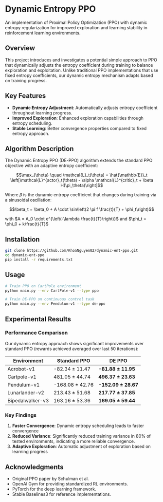 # Dynamic Entropy PPO

An implementation of Proximal Policy Optimization (PPO) with dynamic entropy regularization for improved exploration and learning stability in reinforcement learning environments.

## Overview

This project introduces and investigates a potential simple approach to PPO that dynamically adjusts the entropy coefficient during training to balance exploration and exploitation. Unlike traditional PPO implementations that use fixed entropy coefficients, our dynamic entropy mechanism adapts based on training progress.

## Key Features

- **Dynamic Entropy Adjustment**: Automatically adjusts entropy coefficient throughout learning progress.
- **Improved Exploration**: Enhanced exploration capabilities through entropy scheduling.
- **Stable Learning**: Better convergence properties compared to fixed entropy approach.

## Algorithm Description

The Dynamic Entropy PPO (DE-PPO) algorithm extends the standard PPO objective with an adaptive entropy coefficient:

$$\max_{\theta} \quad \mathcal{L}_t(\theta) =  \hat{\mathbb{E}}_t \left[\mathcal{L}^{actor}_t(\theta) - \alpha \mathcal{L}^{critic}_t + \beta H(\pi_\theta)\right]$$

Where $\beta$ is the dynamic entropy coefficient that changes during training via a sinusoidal oscillation:

$$\beta_t = \beta_0 + A \cdot \sin\left(2 \pi f \frac{t}{T} + \phi_t\right)$$

with $A = A_0 \cdot e^{\left(-\lambda \frac{t}{T}\right)}$ and $\phi_t = \phi_0 + k\frac{t}{T}$

## Installation

```bash
git clone https://github.com/KhoaNguyen02/dynamic-ent-ppo.git
cd dynamic-ent-ppo
pip install -r requirements.txt
```

## Usage

```bash
# Train PPO on CartPole environment
python main.py --env CartPole-v1 --type ppo

# Train DE-PPO on continuous control task
python main.py --env Pendulum-v1 --type de-ppo
```

## Experimental Results

### Performance Comparison

Our dynamic entropy approach shows significant improvements over standard PPO (rewards achieved averaged over last 50 iterations):

| Environment | Standard PPO | DE PPO |
|------|-----|--------|
| Acrobot-v1 | -82.34 ± 11.47 | **-81.88 ± 11.95** |
| Cartpole-v1 | 481.05 ± 44.74 | **496.37 ± 23.63** |
| Pendulum-v1 | -168.08 ± 42.76 | **-152.09 ± 28.67** |
| Lunarlander-v2 | 213.43 ± 51.68 | **217.77 ± 37.85** |
| Bipedalwalker-v3 | 163.16 ± 53.36 | **169.05 ± 59.44** |


### Key Findings

1. **Faster Convergence**: Dynamic entropy scheduling leads to faster convergence
3. **Reduced Variance**: Significantly reduced training variance in 80% of tested environments, indicating a more reliable convergence.
4. **Adaptive Exploration**: Automatic adjustment of exploration based on learning progress

## Acknowledgments

- Original PPO paper by Schulman et al.
- OpenAI Gym for providing standardized RL environments.
- PyTorch for the deep learning framework.
- Stable Baselines3 for reference implementations.